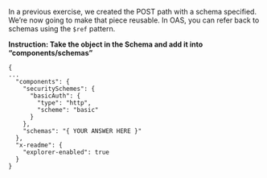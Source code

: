 In a previous exercise, we created the POST path with a schema specified. We’re now going to make that piece reusable. In OAS, you can refer back to schemas using the `$ref` pattern.

**Instruction: Take the object in the Schema and add it into “components/schemas”**

```
{
...
  "components": {
    "securitySchemes": {
      "basicAuth": {
        "type": "http",
        "scheme": "basic"
      }
    },
    "schemas": "{ YOUR ANSWER HERE }"
  },
  "x-readme": {
    "explorer-enabled": true
  }
}
```